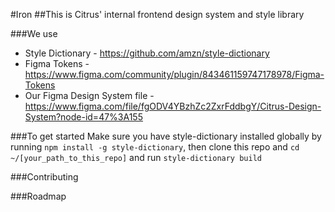 #Iron
##This is Citrus' internal frontend design system and style library

###We use
- Style Dictionary - https://github.com/amzn/style-dictionary
- Figma Tokens - https://www.figma.com/community/plugin/843461159747178978/Figma-Tokens
- Our Figma Design System file - https://www.figma.com/file/fgODV4YBzhZc2ZxrFddbgY/Citrus-Design-System?node-id=47%3A155

###To get started
Make sure you have style-dictionary installed globally by running `npm install -g style-dictionary`, then clone this repo and `cd ~/[your_path_to_this_repo]` and run `style-dictionary build`

###Contributing

###Roadmap


